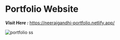 # Portfolio Website

<p><i><b>Visit Here : </b></i><a href="https://neerajgandhi-portfolio.netlify.app/" target="_blank">https://neerajgandhi-portfolio.netlify.app/</a></p>

![portfolio ss](https://user-images.githubusercontent.com/64327599/165319260-0edc9229-8aa8-48dd-8f7c-abd0fd218586.png)
